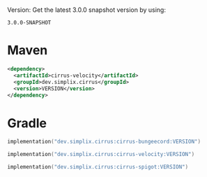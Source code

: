#
Version: Get the latest 3.0.0 snapshot version by using: <p>
`3.0.0-SNAPSHOT`

# Maven
```xml
<dependency>  
  <artifactId>cirrus-velocity</artifactId>
  <groupId>dev.simplix.cirrus</groupId>
  <version>VERSION</version>
</dependency>
```
# Gradle
```kotlin
implementation("dev.simplix.cirrus:cirrus-bungeecord:VERSION")
```
```kotlin
implementation("dev.simplix.cirrus:cirrus-velocity:VERSION")
```
```kotlin
implementation("dev.simplix.cirrus:cirrus-spigot:VERSION")
```
